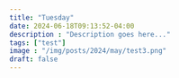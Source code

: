 ```yaml
---
title: "Tuesday"
date: 2024-06-18T09:13:52-04:00
description : "Description goes here..."
tags: ["test"]
image : "/img/posts/2024/may/test3.png"
draft: false
---
```

